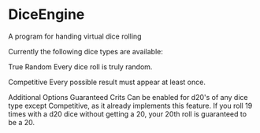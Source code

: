 # DiceEngine
A program for handing virtual dice rolling

Currently the following dice types are available:

True Random
Every dice roll is truly random.

Competitive
Every possible result must appear at least once.

Additional Options
Guaranteed Crits
Can be enabled for d20's of any dice type except Competitive, as it already implements this feature. If you roll 19 times with a d20 dice without getting a 20, your 20th roll is guaranteed to be a 20.